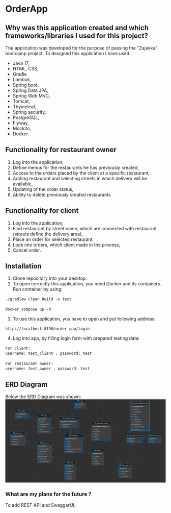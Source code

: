 # OrderApp

## Why was this application created and which frameworks/libraries I used for this project?
The application was developed for the purpose of passing the "Zajavka" bootcamp project.
To designed this application I have used: 
- Java 17,
- HTML, CSS,
- Gradle
- Lombok,
- Spring boot,
- Spring Data JPA,
- Spring Web MVC,
- Tomcat,
- Thymeleaf,
- Spring security,
- PostgreSQL,
- Flyway,
- Mockito,
- Docker.

## Functionality for restaurant owner
1. Log into the application,
2. Define menus for the restaurants he has previously created,
3. Access to the orders placed by the client at a specific restaurant,
4. Adding restaurant and selecting streets in which delivery will be available,
5. Updating of the order status,
6. Ability to delete previously created restaurants


## Functionality for client
1. Log into the application,
2. Find restaurant by street name, which are connected with restaurant (streets define the delivery area),
3. Place an order for selected restaurant,
4. Look into orders, which client made in the process,
5. Cancel order.


## Installation
1. Clone repository into your desktop.
2. To open correctly this application, you need Docker and its containers. Run container by using:
```
./gradlew clean build -x test

docker compose up -d
```

3. To use this application, you have to open and put following address:

```
http://localhost:8190/order-app/login
```

4. Log into app, by filling login form with prepared testing data:

```
For client:
username: test_client , password: test

For restaurant owner: 
username: test_owner , password: test
```

## ERD Diagram
Below the ERD Diagram was shown:
![](src/main/resources/diagram.png)

### What are my plans for the future ?
To add REST API and SwaggerUI,
